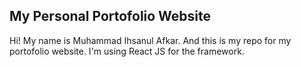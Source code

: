 ## My Personal Portofolio Website

Hi! My name is Muhammad Ihsanul Afkar. And this is my repo for my portofolio website. I'm using React JS for the framework.

